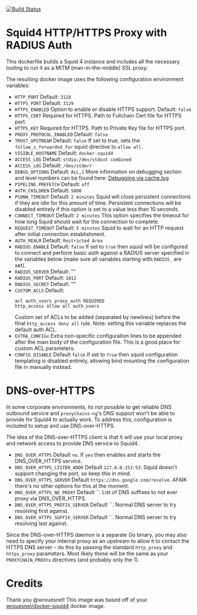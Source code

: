 [![Build Status](https://drone.bo.ro/api/badges/TheBoroer/docker-squid-proxy/status.svg)](https://drone.bo.ro/TheBoroer/docker-squid-proxy)

# Squid4 HTTP/HTTPS Proxy with RADIUS Auth

This dockerfile builds a Squid 4 instance and includes all the necessary
tooling to run it as a MITM (man-in-the-middle) SSL proxy.

The resulting docker image uses the following configuration environment
variables:

- `HTTP_PORT`
  Default: `3128`
- `HTTPS_PORT`
  Default: `3129`
- `HTTPS_ENABLED`
  Option to enable or disable HTTPS support. Default: `false`
- `HTTPS_CERT`
  Required for HTTPS. Path to Fullchain Cert file for HTTPS port.
- `HTTPS_KEY`
  Required for HTTPS. Path to Private Key file for HTTPS port.
- `PROXY_PROTOCOL_ENABLED`
  Default: `false`
- `TRUST_UPSTREAM`
  Default: `false`
  If set to true, sets the `follow_x_forwarded_for` squid directive to `allow all`.
- `VISIBLE_HOSTNAME`
  Default: `docker-squid4`
- `ACCESS_LOG`
  Default: `stdio:/dev/stdout combined`
- `ACCESS_LOG`
  Default: `/dev/stderr`
- `DEBUG_OPTIONS`
  Default: `ALL,1`
  More information on debugging section and level numbers can be found here: [Debugging via cache.log](http://etutorials.org/Server+Administration/Squid.+The+definitive+guide/Chapter+16.+Debugging+and+Troubleshooting/16.2+Debugging+via+cache.log/)
- `PIPELINE_PREFETCH`
  Default: `off`
- `AUTH_CHILDREN`
  Default: `5000`
- `PCONN_TIMEOUT`
  Default: `2 minutes`
  Squid will close persistent connections if they are idle for this amount of time. Persistent connections will be disabled entirely if this option is set to a value less than 10 seconds.
- `CONNECT_TIMEOUT`
  Default: `2 minutes`
  This option specifies the timeout for how long Squid should wait for the connection to complete.
- `REQUEST_TIMEOUT`
  Default: `5 minutes`
  Squid to wait for an HTTP request after initial connection establishment.
- `AUTH_REALM`
  Default: `Restricted Area`
- `RADIUS_ENABLE`
  Default: `false`
  If set to `true` then squid will be configured to connect and perform basic auth against a RADIUS server specified in the variables below (make sure all variables starting with `RADIUS_` are set).
- `RADIUS_SERVER`
  Default: ""
- `RADIUS_PORT`
  Default: `1812`
- `RADIUS_SECRET`
  Default: ""
- `CUSTOM_ACLS`
  Default:
  ```
  acl auth_users proxy_auth REQUIRED
  http_access allow all auth_users
  ```
  Custom set of ACLs to be added (separated by newlines) before the final `http_access deny all` rule.
  Note: setting this variable replaces the default auth ACL.
- `EXTRA_CONFIGx`
  Extra non-specific configuration lines to be appended after the main body of
  the configuration file. This is a good place for custom ACL parameters.
- `CONFIG_DISABLE`
  Default `false`
  If set to `true` then squid configuration templating is disabled entirely, allowing
  bind mounting the configuration file in manually instead.

# DNS-over-HTTPS

In some corporate environments, its not possible to get reliable DNS outbound
service and `proxychains-ng`'s DNS support won't be able to provide for Squid4
to actually work. To address this, configuration is included to setup and use
DNS-over-HTTPS.

The idea of the DNS-over-HTTPS client is that it will use your local proxy and
network access to provide DNS service to Squid4.

- `DNS_OVER_HTTPS`
  Default `no`. If `yes` then enables and starts the DNS_OVER_HTTPS service.
- `DNS_OVER_HTTPS_LISTEN_ADDR`
  Default `127.0.0.153:53`. Squid doesn't support changing the port, so keep
  this in mind.
- `DNS_OVER_HTTPS_SERVER`
  Default `https://dns.google.com/resolve`. AFAIK there's no other options for
  this at the moment.
- `DNS_OVER_HTTPS_NO_PROXY`
  Default ``. List of DNS suffixes to _not_ ever proxy via DNS_OVER_HTTPS.
- `DNS_OVER_HTTPS_PREFIX_SERVER`
  Default ``. Normal DNS server to try resolving first against.
- `DNS_OVER_HTTPS_SUFFIX_SERVER`
  Default ``. Normal DNS server to try resolving last against.

Since the DNS-over-HTTPS daemon is a separate Go binary, you may also need to
specify your internal proxy as an upstream to allow it to contact the HTTPS
DNS server - do this by passing the standard `http_proxy` and `https_proxy`
parameters. Most likely these will be the same as your `PROXYCHAIN_PROXYx`
directives (and probably only the 1).

# Credits

Thank you @wrouesnel! This image was based off of your [wrouesnel/docker-squid4](https://hub.docker.com/r/wrouesnel/docker-squid4) docker image.
